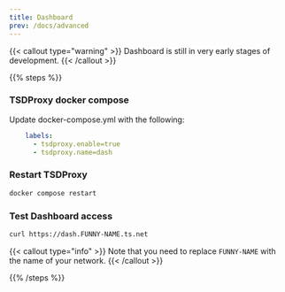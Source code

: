 ```yaml
---
title: Dashboard
prev: /docs/advanced
---
```


{{< callout type="warning" >}}
Dashboard is still in very early stages of development.
{{< /callout >}}

{{% steps %}}

### TSDProxy docker compose

Update docker-compose.yml with the following:

```yaml docker-compose.yml
    labels:
      - tsdproxy.enable=true
      - tsdproxy.name=dash
```

### Restart TSDProxy

```bash
docker compose restart
```

### Test Dashboard access

```bash
curl https://dash.FUNNY-NAME.ts.net
```

{{< callout type="info" >}}
Note that you need to replace `FUNNY-NAME` with the name of your network.
{{< /callout >}}

{{% /steps %}}

